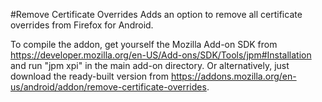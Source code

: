 #Remove Certificate Overrides
Adds an option to remove all certificate overrides from Firefox for Android.

To compile the addon, get yourself the Mozilla Add-on SDK from https://developer.mozilla.org/en-US/Add-ons/SDK/Tools/jpm#Installation and run "jpm xpi" in the main add-on directory.
Or alternatively, just download the ready-built version from https://addons.mozilla.org/en-us/android/addon/remove-certificate-overrides.

